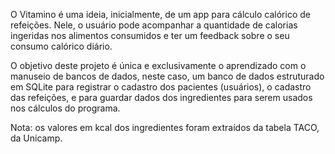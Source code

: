 O Vitamino é uma ideia, inicialmente, de um app para cálculo calórico de refeições. Nele, o usuário pode acompanhar a quantidade de calorias ingeridas nos alimentos consumidos e ter um feedback sobre o seu consumo calórico diário.

O objetivo deste projeto é única e exclusivamente o aprendizado com o manuseio de bancos de dados, neste caso, um banco de dados estruturado em SQLite para registrar o cadastro dos pacientes (usuários), o cadastro das refeições, e para guardar dados dos ingredientes para serem usados nos cálculos do programa.

Nota: os valores em kcal dos ingredientes foram extraídos da tabela TACO, da Unicamp.
